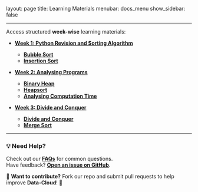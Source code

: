 layout: page
title: Learning Materials
menubar: docs_menu
show_sidebar: false

---

Access structured **week-wise** learning materials:

- **[Week 1: Python Revision and Sorting Algorithm](/docs/week-1/)**
  
  - **[Bubble Sort](/docs/week-1/bubble-sort/)**
  - **[Insertion Sort](/docs/week-1/insertion-sort/)**
- **[Week 2: Analysing Programs](/docs/week-2/)**

  - **[Binary Heap](/docs/week-2/binary-heap/)**
  - **[Heapsort](/docs/week-2/heapsort/)**
  - **[Analysing Computation Time](/docs/week-2/analysing-computation-time/)**
- **[Week 3: Divide and Conquer](/docs/week-3/)**
  - **[Divide and Conquer](/docs/week-3/divide-and-conquer/)**
  - **[Merge Sort](/docs/week-3/merge-sort/)**
 
---

### 💡 Need Help?
Check out our **[FAQs](/docs/faqs/)** for common questions.  
Have feedback? **[Open an issue on GitHub](https://github.com/Data-cloud02/data-cloud/issues)**.  

🔗 **Want to contribute?** Fork our repo and submit pull requests to help improve **Data-Cloud**! 🚀
